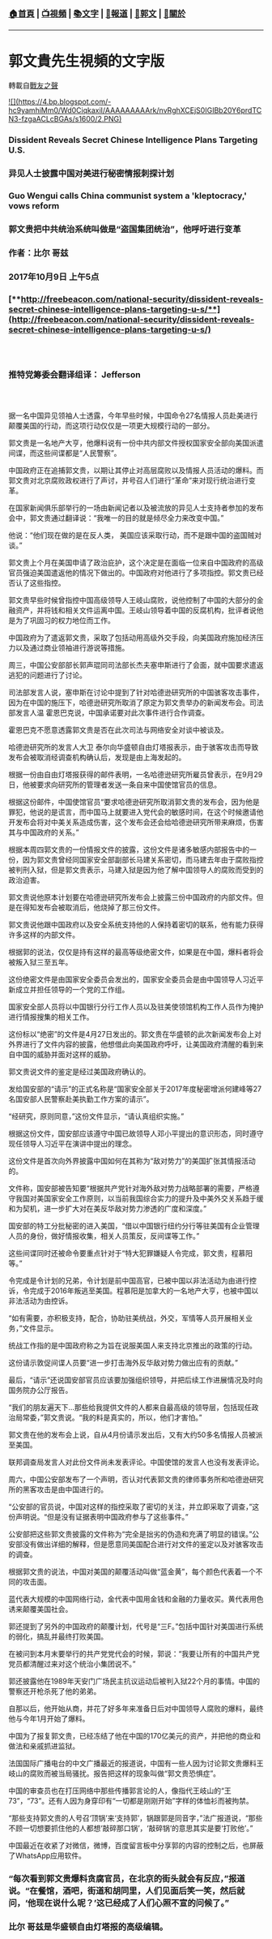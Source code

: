 ###  [:house:首頁](https://github.com/ourhimalayas/home) | [:tv:視頻](https://github.com/ourhimalayas/videos) | [:books:文字](https://github.com/ourhimalayas/txt) | [:newspaper:報道](https://github.com/ourhimalayas/news) | [:eagle:郭文](https://github.com/ourhimalayas/guomedia) | [:pray:關於](https://github.com/ourhimalayas/home/tree/master/about)
---
# 郭文貴先生視頻的文字版
轉載自[戰友之聲](http://littleantvoice.blogspot.com)

[!\[\](https://4.bp.blogspot.com/-hc9yamhiMm0/Wd0CiqkaxiI/AAAAAAAAArk/nvRghXCEjS0IGIBb20Y6prdTCN3-fzgaACLcBGAs/s1600/2.PNG)](https://4.bp.blogspot.com/-hc9yamhiMm0/Wd0CiqkaxiI/AAAAAAAAArk/nvRghXCEjS0IGIBb20Y6prdTCN3-fzgaACLcBGAs/s1600/2.PNG)







### Dissident Reveals Secret Chinese Intelligence Plans Targeting U.S.



### 异见人士披露中国对美进行秘密情报刺探计划



### Guo Wengui calls China communist system a 'kleptocracy,' vows reform



### 郭文贵把中共统治系统叫做是“盗国集团统治”，他呼吁进行变革



### 作者：比尔&nbsp;哥兹



### 2017年10月9日&nbsp;上午5点

### [**http://freebeacon.com/national-security/dissident-reveals-secret-chinese-intelligence-plans-targeting-u-s/**](http://freebeacon.com/national-security/dissident-reveals-secret-chinese-intelligence-plans-targeting-u-s/)

### &nbsp;

### 推特党筹委会翻译组译：&nbsp;Jefferson&nbsp;

### &nbsp;

据一名中国异见领袖人士透露，今年早些时候，中国命令27名情报人员赴美进行颠覆美国的行动，而这项行动仅仅是一项更大规模行动的一部分。

郭文贵是一名地产大亨，他爆料说有一份中共内部文件授权国家安全部向美国派遣间谍，而这些间谍都是“人民警察”。

中国政府正在追捕郭文贵，以期让其停止对高层腐败以及情报人员活动的爆料。而郭文贵对北京腐败政权进行了声讨，并号召人们进行“革命”来对现行统治进行变革。

在国家新闻俱乐部举行的一场由新闻记者以及被流放的异见人士支持者参加的发布会中，郭文贵通过翻译说：“我唯一的目的就是倾尽全力来改变中国。”

他说：“他们现在做的是在反人类，&nbsp;美国应该采取行动，而不是跟中国的盗国贼对谈。”

郭文贵上个月在美国申请了政治庇护，这个决定是在面临一位来自中国政府的高级官员强迫美国遣返他的情况下做出的。中国政府对他进行了多项指控。郭文贵已经否认了这些指控。

郭文贵早些时候曾指控中国高级领导人王岐山腐败，说他控制了中国的大部分的金融资产，并将钱和相关文件运离中国。王岐山领导着中国的反腐机构，批评者说他是为了巩固习的权力地位而工作。

中国政府为了遣返郭文贵，采取了包括动用高级外交手段，向美国政府施加经济压力以及通过商业领袖进行游说等措施。

周三，中国公安部部长郭声琨同司法部长杰夫塞申斯进行了会面，就中国要求遣返逃犯的问题进行了讨论。

司法部发言人说，塞申斯在讨论中提到了针对哈德逊研究所的中国骇客攻击事件，因为在中国的施压下，哈德逊研究所取消了原定为郭文贵举办的新闻发布会。司法部发言人温&nbsp;霍恩巴克说，中国承诺要对此次事件进行合作调查。

霍恩巴克不愿意透露郭文贵是否在此次司法与网络安全对谈中被谈及。

哈德逊研究所的发言人大卫&nbsp;泰尔向华盛顿自由灯塔报表示，由于骇客攻击而导致发布会被取消经调查机构确认后，发现是由上海发起的。

根据一份由自由灯塔报获得的邮件表明，一名哈德逊研究所雇员曾表示，在9月29日，他被要求向研究所的管理者发送一条自来中国使馆官员的信息。

根据这份邮件，中国使馆官员“要求哈德逊研究所取消郭文贵的发布会，因为他是罪犯，他说的是谎言，而中国马上就要进入党代会的敏感时间，在这个时候邀请他开发布会将对中美关系造成伤害，这个发布会还会给哈德逊研究所带来麻烦，伤害其与中国政府的关系。”

根据本周四郭文贵的一份情报文件的披露，这份文件是诸多敏感内部报告中的一份，因为郭文贵曾经同国家安全部副部长马建关系密切，而马建去年由于腐败指控被判刑入狱，但是郭文贵表示，马建入狱是因为他了解中国领导人的腐败而受到的政治迫害。

郭文贵说他原本计划要在哈德逊研究所发布会上披露三份中国政府的内部文件。但是在得知发布会被取消后，他烧掉了那三份文件。

郭文贵说他跟中国政府以及安全系统支持他的人保持着密切的联系，他有能力获得许多这样的内部文件。

根据郭的说法，仅仅是持有这样的最高等级绝密文件，如果是在中国，爆料者将会被叛入狱三至五年。

这份绝密文件是由国家安全委员会发出的，国家安全委员会是由中国领导人习近平新成立并担任领导的一个党的工作组。

国家安全部人员将以中国银行分行工作人员以及驻美使领馆机构工作人员作为掩护进行情报搜集的相关工作。

这份标以“绝密”的文件是4月27日发出的。郭文贵在华盛顿的此次新闻发布会上对外界进行了文件内容的披露，他想借此向美国政府呼吁，让美国政府清醒的看到来自中国的威胁并面对这样的威胁。

郭文贵说文件的鉴定是经过美国政府确认的。

发给国安部的“请示”的正式名称是“国家安全部关于2017年度秘密增派何建峰等27名国安部人民警察赴美执勤工作方案的请示”。

“经研究，原则同意，”这份文件显示，“请认真组织实施。”

根据这份文件，国安部应该遵守中国已故领导人邓小平提出的意识形态，同时遵守现任领导人习近平在演讲中提出的理念。

这份文件是首次向外界披露中国如何在其称为“敌对势力”的美国扩张其情报活动的。

文件称，国安部被告知要“根据共产党针对海外敌对势力战略部署的需要，严格遵守我国对美国家安全工作原则，以当前我国综合实力的提升及中美外交关系趋于缓和为契机，进一步扩大对在美反华敌对势力渗透的广度和深度。”

国安部的特工分批秘密的进入美国，“借以中国银行纽约分行等驻美国有企业管理人员的身份，做好情报收集，相关人员策反，反间谍等工作。”

这些间谍同时还被命令要重点针对于“特大犯罪嫌疑人令完成，郭文贵，程慕阳等。”

令完成是令计划的兄弟，令计划是前中国高官，已被中国以非法活动为由进行控诉，令完成于2016年叛逃至美国。程慕阳是加拿大的一名地产大亨，也被中国以非法活动为由控诉。

“如有需要，亦积极支持，配合，协助驻美统战，外交，军情等人员开展相关业务，”文件显示。

统战工作指的是中国政府称之为旨在说服美国人来支持北京推出的政策的行动。

这份请示敦促间谍人员要“进一步打击海外反华敌对势力做出应有的贡献。”

最后，“请示”还说国安部官员应该要加强组织领导，并把后续工作进展情况及时向国务院办公厅报告。

“我们的朋友遍天下...那些给我提供文件的人都来自最高级的领导层，包括现任政治局常委，”郭文贵说。“我的料是真实的，所以，他们才害怕。”

郭文贵在他的发布会上说，自从4月份请示发出后，又有大约50多名情报人员被派至美国。

联邦调查局发言人对此份文件尚未发表评论。中国使馆的发言人也没有发表评论。

周六，中国公安部发布了一个声明，否认对代表郭文贵的律师事务所和哈德逊研究所的黑客攻击是由中国进行的。

“公安部的官员说，中国对这样的指控采取了密切的关注，并立即采取了调查，”这份声明说。“但是没有证据表明中国政府参与了这些事件。”

公安部把这些郭文贵披露的文件称为“完全是拙劣的伪造和充满了明显的错误。”公安部没有做出详细的解释，但是愿意同美国配合进行对文件的鉴定以及对骇客攻击的调查。

根据郭文贵的说法，中国对美国的颠覆活动叫做“蓝金黄”，每个颜色代表着一个不同的攻击面。

蓝代表大规模的中国网络行动，金代表中国用金钱和金融的力量收买。黄代表用色诱来颠覆美国社会。

郭还提到了另外的中国政府的颠覆计划，代号是“三F。”包括中国针对美国进行系统的弱化，搞乱并最终打败美国。

在被问到本月末要举行的共产党党代会的时候，郭说：“我要让所有的中国共产党党员都清醒过来对这个统治小集团说不。”

郭还披露他在1989年天安门广场民主抗议运动后被判入狱22个月的事情。中国的警察还开枪杀死了他的弟弟。

自那以后，他开始从商，并花了好多年来准备日后对中国领导人腐败的爆料，最终他与今年1月开始了爆料。

中国为了报复郭文贵，已经冻结了他在中国的170亿美元的资产，并把他的商业和做法和亲戚抓进监狱。

法国国际广播电台的中文广播最近的报道说，中国有一些人因为讨论郭文贵爆料王岐山的腐败而被当局骚扰。报告把这样的现象叫做“郭文贵恐惧症”。

中国的审查员也在打压网络中那些传播郭言论的人，像指代王岐山的“王73”，“73”。还有人因为身穿印有“一切都是刚刚开始”字样的体恤衫而被拘禁。

“那些支持郭文贵的人号召‘顶锅’来‘支持郭’，锅跟郭是同音字，”法广报道说，“那些不顾一切想要抓住他的人都想‘敲碎那口锅’，‘敲碎锅’的意思其实是要‘打败他’。”

中国最近在收紧了对微信，微博，百度留言板中分享郭的内容的控制之后，也屏蔽了WhatsApp应用软件。

### “每次看到郭文贵爆料贪腐官员，在北京的街头就会有反应，”报道说。“在餐馆，酒吧，街道和胡同里，人们见面后笑一笑，然后就问，‘他现在说什么呢？’这已经成了人们心照不宣的问候了。”

### 比尔&nbsp;哥兹是华盛顿自由灯塔报的高级编辑。
